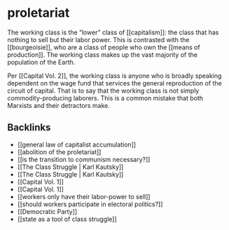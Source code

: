 # proletariat

The working class is the &ldquo;lower&rdquo; class of [[capitalism]]: the class that has nothing to sell but their labor power. This is contrasted with the [[bourgeoisie]], who are a class of people who own the [[means of production]]. The working class makes up the vast majority of the population of the Earth.

Per [[Capital Vol. 2]], the working class is anyone who is broadly speaking dependent on the wage fund that services the general reproduction of the circuit of capital. That is to say that the working class is not simply commodity-producing laborers. This is a common mistake that both Marxists and their detractors make.


## Backlinks

-   [[general law of capitalist accumulation]]
-   [[abolition of the proletariat]]
-   [[is the transition to communism necessary?]]
-   [[The Class Struggle | Karl Kautsky]]
-   [[The Class Struggle | Karl Kautsky]]
-   [[Capital Vol. 1]]
-   [[Capital Vol. 1]]
-   [[workers only have their labor-power to sell]]
-   [[should workers participate in electoral politics?]]
-   [[Democratic Party]]
-   [[state as a tool of class struggle]]
